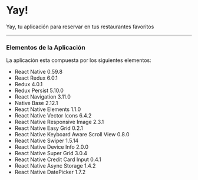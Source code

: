 # Yay!

Yay, tu aplicación para reservar en tus restaurantes favoritos

---

### Elementos de la Aplicación

La aplicación esta compuesta por los siguientes elementos:

- React Native 0.59.8
- React Redux 6.0.1
- Redux 4.0.1
- Redux Persist 5.10.0
- React Navigation 3.11.0
- Native Base 2.12.1
- React Native Elements 1.1.0
- React Native Vector Icons 6.4.2
- React Native Responsive Image 2.3.1
- React Native Easy Grid 0.2.1
- React Native Keyboard Aware Scroll View 0.8.0
- React Native Swiper 1.5.14
- React Native Device Info 2.0.0
- React Native Super Grid 3.0.4
- React Native Credit Card Input 0.4.1
- React Native Async Storage 1.4.2
- React Native DatePicker 1.7.2